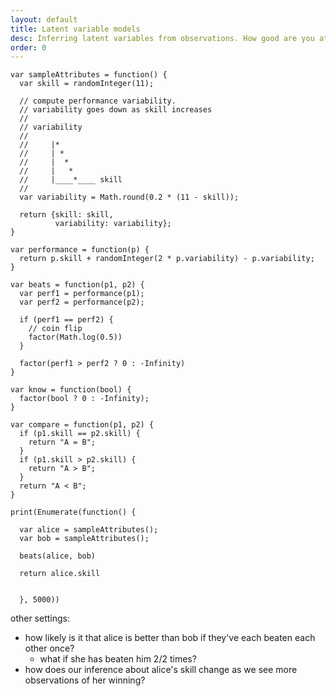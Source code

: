 ```yaml
---
layout: default
title: Latent variable models
desc: Inferring latent variables from observations. How good are you at ping pong?
order: 0
---
```


~~~
var sampleAttributes = function() {
  var skill = randomInteger(11);

  // compute performance variability.
  // variability goes down as skill increases
  // 
  // variability
  //
  //     |*
  //     | *
  //     |  *
  //     |   *
  //     |____*____ skill
  //
  var variability = Math.round(0.2 * (11 - skill));
  
  return {skill: skill,
          variability: variability};
}

var performance = function(p) {
  return p.skill + randomInteger(2 * p.variability) - p.variability;
}

var beats = function(p1, p2) {
  var perf1 = performance(p1);
  var perf2 = performance(p2);
  
  if (perf1 == perf2) {
    // coin flip
    factor(Math.log(0.5))
  }
  
  factor(perf1 > perf2 ? 0 : -Infinity)
}

var know = function(bool) {
  factor(bool ? 0 : -Infinity);
}

var compare = function(p1, p2) {
  if (p1.skill == p2.skill) {
    return "A = B";
  }
  if (p1.skill > p2.skill) {
    return "A > B";
  }
  return "A < B";
}

print(Enumerate(function() {
  
  var alice = sampleAttributes();
  var bob = sampleAttributes();
  
  beats(alice, bob)
  
  return alice.skill
  
  
  }, 5000))
~~~

other settings:

- how likely is it that alice is better than bob if they've each beaten each other once?
    - what if she has beaten him 2/2 times?
- how does our inference about alice's skill change as we see more observations of her winning?
